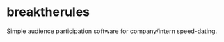 breaktherules
=============

Simple audience participation software for company/intern speed-dating.